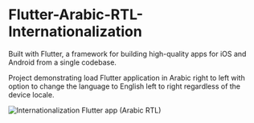 # Flutter-Arabic-RTL-Internationalization
Built with Flutter, a framework for building high-quality apps for iOS and Android from a single codebase.

Project demonstrating load Flutter application in Arabic right to left with option to change the language to English left to right regardless  of the device locale.

![Internationalization Flutter app (Arabic RTL)](https://cdn-images-1.medium.com/max/1600/1*tjhK4Oz_PSuwUOIbt6CWAw.gif)

